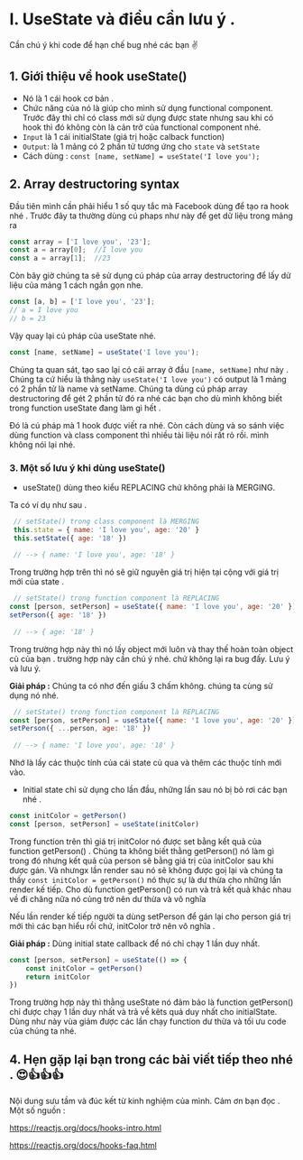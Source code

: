 # I. UseState và điều cần lưu ý .
Cần chú ý khi code để hạn chế bug nhé các bạn :v: 
## 1. Giới thiệu về hook useState()

* Nó là 1 cái hook cơ bản . 
* Chức năng của nó là giúp cho mình sử dụng functional component. Trước đây thì chỉ có class mới sử dụng được state nhưng sau khi có hook thì đó không còn là cản trở của functional component nhé.
* `Input` là 1 cái initialState (giá trị hoặc calback function)
* `Output`: là 1 mảng có 2 phần tử tương ứng cho `state` và `setState`
* Cách dùng : `const [name, setName] = useState('I love you');`

## 2. Array destructoring syntax
Đầu tiên mình cần phải hiểu 1 số quy tắc mà Facebook dùng để tạo ra hook nhé . 
Trước đây ta thường dùng cú phaps như này để get dử liệu trong mảng ra

```Javascript
const array = ['I love you', '23'];
const a = array[0];  //I love you
const a = array[1];  //23
```

Còn bây giờ chúng ta sẽ sử dụng cú pháp của array destructoring để lấy dử liệu của mảng 1 cách ngắn gọn nhe.


```Javascript
const [a, b] = ['I love you', '23'];
// a = I love you
// b = 23
```

Vậy quay lại cú pháp của useState nhé.
```Javascript
const [name, setName] = useState('I love you');
```

Chúng ta quan sát, tạo sao lại có cái array ở đầu `[name, setName]` như này . Chúng ta cứ hiểu là thằng này `useState('I love you')` có output là 1 mảng có 2 phần tử là name và setName. Chúng ta dùng cú pháp  array destructoring để gét 2 phần tử đó ra nhé các bạn cho dù mình không biết trong function useState đang làm gì hết .

Đó là cú pháp mà 1 hook được viết ra nhé. Còn cách dùng và so sánh việc dùng function và class component thì nhiều tài liệu nói rất rỏ rồi. mình không nói lại nhé. 

### 3. Một số lưu ý khi dùng useState()
* useState() dùng theo kiểu REPLACING chứ không phải là MERGING.

Ta có ví dụ như sau . 

```Javascript
 // setState() trong class component là MERGING
 this.state = { name: 'I love you', age: '20' }
 this.setState({ age: '18' })
 
 // --> { name: 'I love you', age: '18' }
```
Trong trường hợp trên thì nó sẽ giữ nguyên giá trị hiện tại cộng với giá trị mới của state .

```Javascript
 // setState() trong function component là REPLACING
const [person, setPerson] = useState({ name: 'I love you', age: '20' })
setPerson({ age: '18' })
 
 // --> { age: '18' }
```

Trong trường hợp này thì nó lấy object mới luôn và thay thế hoàn toàn object củ của bạn . trường hợp này cần chú ý nhé. chứ không lại ra bug đấy. Lưu ý và lưu ý.

**Giải pháp :**
Chúng ta có nhơ đến giấu 3 chấm không. chúng ta cùng sử dụng nó nhé.

```Javascript
 // setState() trong function component là REPLACING
const [person, setPerson] = useState({ name: 'I love you', age: '20' })
setPerson({ ...person, age: '18' })
 
 // --> { name: 'I love you', age: '18' }
```
Nhớ là lấy các thuộc tính của cái state củ qua và thêm các thuộc tính mới vào.

* Initial state chỉ sử dụng cho lần đầu, những lần sau nó bị bỏ rơi các bạn nhé . 

```Javascript
const initColor = getPerson()
const [person, setPerson] = useState(initColor)
```

Trong function trên thì giá trị initColor nó được set bằng kết quả của function getPerson() . Chúng ta không biết thằng getPerson() nó làm gì trong đó nhưng kết quả của person sẽ bằng giá trị của initColor sau khi được gán. Và nhưngx lần render sau nó sẽ không được goị lại và chúng ta thấy `const initColor = getPerson()` nó thực sự là dư thừa cho những lần render kế tiếp. Cho dù function getPerson() có run và trả kết quả khác nhau về đi chăng nữa nó củng trở nên dư thừa và vô nghĩa

Nếu lần render kế tiếp người ta dùng setPerson để gán lại cho person giá trị mới thì các bạn hiểu rồi chứ, initColor trở nên vô nghĩa .

**Giải pháp :**
Dùng initial state callback để nó chỉ chạy 1 lần duy nhất.

```Javascript
const [person, setPerson] = useState(() => {
    const initColor = getPerson()
    return initColor
})
```

Trong trường hợp này thì thằng useState nó đảm bảo là function getPerson() chỉ được chạy 1 lần duy nhất và trả về kêts quả duy nhất cho initialState.
Dùng như này vùa giảm được các lần chạy function dư thừa và tối ưu code của chúng ta nhé. 

## 4. Hẹn gặp lại bạn trong các bài viết tiếp theo nhé . 😍👍👍👍
Nội dung sưu tầm và đúc kết từ kinh nghiệm của mình. Cảm ơn bạn đọc . Một số nguồn :

https://reactjs.org/docs/hooks-intro.html

https://reactjs.org/docs/hooks-faq.html
